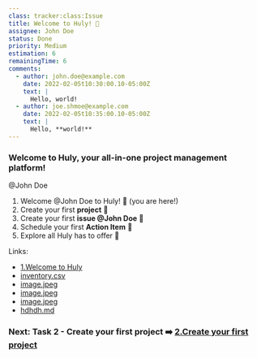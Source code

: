 ```yaml
---
class: tracker:class:Issue
title: Welcome to Huly! 🌟
assignee: John Doe
status: Done
priority: Medium
estimation: 6
remainingTime: 6
comments:
  - author: john.doe@example.com
    date: 2022-02-05t10:30:00.10-05:00Z
    text: |
      Hello, world!
  - author: joe.shmoe@example.com
    date: 2022-02-05t10:35:00.10-05:00Z
    text: |
      Hello, **world!**
---
```

### **Welcome to Huly, your all-in-one project management platform!** 

@John Doe

1. Welcome @John Doe to Huly! 🌟 (you are here!)
2. Create your first **project** 📌
3. Create your first **issue @John Doe** 📝
4. Schedule your first **Action Item** 📆
5. Explore all Huly has to offer 🚀

Links:

- [1.Welcome to Huly](1.Welcome%20to%20Huly.md)
- [inventory.csv](files/inventory.csv)
- [image.jpeg](files/image.jpeg)
- [image.jpeg](../image.jpeg)
- [image.jpeg](/home/anna/xored/huly/platform/dev/import-tool/example/image.jpeg)
- [hdhdh.md](1.Welcome%20to%20Huly/hdhdh.md)

### Next: Task 2 - Create your first project ➡️ [2.Create your first project](1.Welcome%20to%20Huly/2.Create%20your%20first%20project.md)
